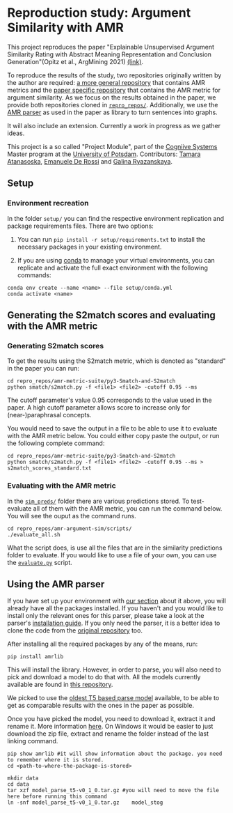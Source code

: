 # Reproduction study: Argument Similarity with AMR

This project reproduces the paper "Explainable Unsupervised Argument Similarity Rating with Abstract Meaning Representation and Conclusion Generation"(Opitz et al., ArgMining 2021) [(link)](project_docs/OpitzEtAl21.pdf). 

To reproduce the results of the study, two repositories originally written by the author are required: [a more general repository](https://github.com/flipz357/amr-metric-suite) that contains AMR metrics and the [paper specific repository](https://github.com/Heidelberg-NLP/amr-argument-sim) that contains the AMR metric for argument similarity. As we focus on the results obtained in the paper, we provide both repositories cloned in [```repro_repos/```](repro_repos/). Additionally, we use the [AMR parser](https://github.com/bjascob/amrlib) as used in the paper as library to turn sentences into graphs.

It will also include an extension. Currently a work in progress as we gather ideas.

This project is a so called "Project Module", part of the [Cogniive Systems](https://www.uni-potsdam.de/en/studium/what-to-study/master/masters-courses-from-a-to-z/cognitive-systems) Master program at the [University of Potsdam](https://www.uni-potsdam.de/en/university-of-potsdam). Contributors: [Tamara Atanasoska](https://github.com/TamaraAtanasoska), [Emanuele De Rossi](https://github.com/EmanueleDeRossi1) and [Galina Ryazanskaya](https://github.com/flying-bear).

## Setup

### Environment recreation 

In the folder ```setup/``` you can find the respective environment replication and package requirements files. There are two options:

  1. You can run ```pip install -r setup/requirements.txt``` to install the necessary packages in your existing environment.

  2. If you are using [conda](https://conda.io/projects/conda/en/latest/user-guide/tasks/manage-environments.html) to manage your virtual environments, you can replicate and activate the full exact environment with the following commands:

   ```
   conda env create --name <name> --file setup/conda.yml
   conda activate <name>
   ```
   
## Generating the S2match scores and evaluating with the AMR metric

### Generating S2match scores

To get the results using the S2match metric, which is denoted as "standard" in the paper you can run: 
```
cd repro_repos/amr-metric-suite/py3-Smatch-and-S2match
python smatch/s2match.py -f <file1> <file2> -cutoff 0.95 --ms
```
The cutoff parameter's value 0.95 corresponds to the value used in the paper. A high cutoff parameter allows score to increase only for (near-)paraphrasal concepts.

You would need to save the output in a file to be able to use it to evaluate with the AMR metric below. You could either copy paste the output, or run the following complete command: 
```
cd repro_repos/amr-metric-suite/py3-Smatch-and-S2match
python smatch/s2match.py -f <file1> <file2> -cutoff 0.95 --ms > s2match_scores_standard.txt
```
### Evaluating with the AMR metric

In the [```sim_preds/```](repro_repos/amr-argument-sim/scripts/sim_preds) folder there are various predictions stored. To test-evaluate all of them with the AMR metric, you can run the command below. You will see the ouput as the command runs.  
```
cd repro_repos/amr-argument-sim/scripts/
./evaluate_all.sh
```
What the script does, is use all the files that are in the similarity predictions folder to evaluate. If you would like to use a file of your own, you can use the [```evaluate.py```](repro_repos/amr-argument-sim/scripts/evaluate.py) script. 

## Using the AMR parser

If you have set up your environment with [our section](#environment-recreation) about it above, you will already have all the packages installed. If you haven't and you would like to install only the relevant ones for this parser, please take a look at the parser's [installation guide](https://amrlib.readthedocs.io/en/latest/install/). If you only need the parser, it is a better idea to clone the code from the [original repository](https://github.com/bjascob/amrlib) too. 

After installing all the required packages by any of the means, run: 
```
pip install amrlib
```
This will install the library. However, in order to parse, you will also need to pick and download a model to do that with. All the models currently available are found in [this repository](https://github.com/bjascob/amrlib-models). 

We picked to use the [oldest T5 based parse model](https://github.com/bjascob/amrlib-models/releases/tag/model_parse_t5-v0_1_0) available, to be able to get as comparable results with the ones in the paper as possible. 

Once you have picked the model, you need to download it, extract it and rename it. More information [here](https://amrlib.readthedocs.io/en/latest/install/#install-the-models). On Windows it would be easier to just download the zip file, extract and rename the folder instead of the last linking command. 
```
pip show amrlib #it will show information about the package. you need to remember where it is stored. 
cd <path-to-where-the-package-is-stored>

mkdir data
cd data
tar xzf model_parse_t5-v0_1_0.tar.gz #you will need to move the file here before running this command
ln -snf model_parse_t5-v0_1_0.tar.gz    model_stog
```



